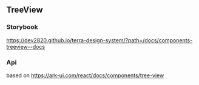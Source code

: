 ## TreeView

### Storybook

https://dev2820.github.io/terra-design-system/?path=/docs/components-treeview--docs

### Api

based on https://ark-ui.com/react/docs/components/tree-view
